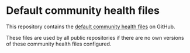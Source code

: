 # Default community health files

This repository contains the [default community health files](https://docs.github.com/en/communities/setting-up-your-project-for-healthy-contributions/creating-a-default-community-health-file)
on GitHub.

These files are used by all public repositories if there are no own versions of
these community health files configured.
